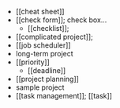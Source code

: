 - [[cheat sheet]]
- [[check form]]; check box...
    - [[checklist]]; 
- [[complicated project]];
- [[job scheduler]]
- long-term project
- [[priority]]
    - [[deadline]]
- [[project planning]]
- sample project
- [[task management]]; [[task]]
